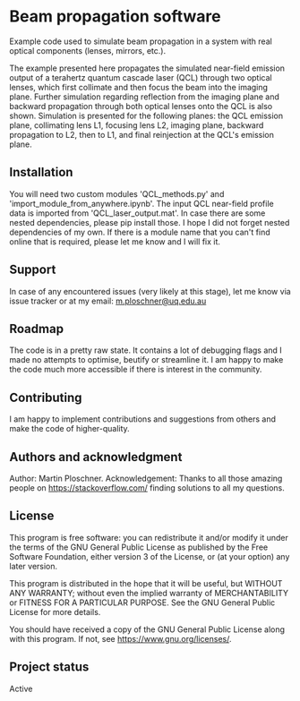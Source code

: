 # Beam propagation software

Example code used to simulate beam propagation in a system with real optical components (lenses, mirrors, etc.). 

The example presented here propagates the simulated near-field emission output of a terahertz quantum cascade laser (QCL) through two optical lenses, which first collimate and then focus the beam into the imaging plane. Further simulation regarding reflection from the imaging plane and backward propagation through both optical lenses onto the QCL is also shown. Simulation is presented for the following planes: the QCL emission plane, collimating lens L1, focusing lens L2, imaging plane, backward propagation to L2, then to L1, and final reinjection at the QCL's emission plane.  


## Installation
You will need two custom modules 'QCL_methods.py' and 'import_module_from_anywhere.ipynb'. The input QCL near-field profile data is imported from 'QCL_laser_output.mat'. In case there are some nested dependencies, please pip install those. I hope I did not forget nested dependencies of my own. If there is a module name that you can't find online that is required, please let me know and I will fix it.

## Support
In case of any encountered issues (very likely at this stage), let me know via issue tracker or at my email: m.ploschner@uq.edu.au

## Roadmap
The code is in a pretty raw state. It contains a lot of debugging flags and I made no attempts to optimise, beutify or streamline it. I am happy to make the code much more accessible if there is interest in the community. 

## Contributing
I am happy to implement contributions and suggestions from others and make the code of higher-quality.

## Authors and acknowledgment
Author: Martin Ploschner. 
Acknowledgement: Thanks to all those amazing people on https://stackoverflow.com/ finding solutions to all my questions. 

## License
This program is free software: you can redistribute it and/or modify it under the terms of the GNU General Public License as published by the Free Software Foundation, either version 3 of the License, or (at your option) any later version.

This program is distributed in the hope that it will be useful, but WITHOUT ANY WARRANTY; without even the implied warranty of MERCHANTABILITY or FITNESS FOR A PARTICULAR PURPOSE. See the GNU General Public License for more details.

You should have received a copy of the GNU General Public License along with this program. If not, see <https://www.gnu.org/licenses/>. 

## Project status
Active
